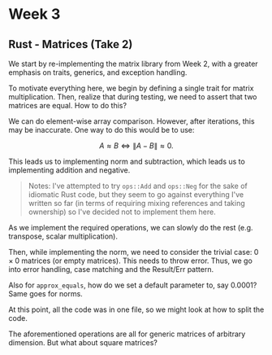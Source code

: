 # Week 3

## Rust - Matrices (Take 2)

We start by re-implementing the matrix library from Week 2, with a greater emphasis on traits, generics, and exception handling.

To motivate everything here, we begin by defining a single trait for matrix multiplication. Then, realize that during testing, we need to assert that two matrices are equal. How to do this?

We can do element-wise array comparison. However, after iterations, this may be inaccurate. One way to do this would be to use:

$$
A \approx B \iff \|A-B\| \approx 0.
$$

This leads us to implementing norm and subtraction, which leads us to implementing addition and negative.

> Notes: I've attempted to try `ops::Add` and `ops::Neg` for the sake of idiomatic Rust code, but they seem to go against everything I've written so far (in terms of requiring mixing references and taking ownership) so I've decided not to implement them here.

As we implement the required operations, we can slowly do the rest (e.g. transpose, scalar multiplication).

Then, while implementing the norm, we need to consider the trivial case: $0\times 0$ matrices (or empty matrices). This needs to throw error. Thus, we go into error handling, case matching and the Result/Err pattern.

Also for `approx_equals`, how do we set a default parameter to, say 0.0001? Same goes for norms.

At this point, all the code was in one file, so we might look at how to split the code.

The aforementioned operations are all for generic matrices of arbitrary dimension. But what about square matrices?

